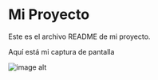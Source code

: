 # Mi Proyecto

Este es el archivo README de mi proyecto.

Aquí está mi captura de pantalla 

![image alt](https://github.com/Binbounan/Mini-generador/blob/master/minigenerador,%20funcionando.png?raw=true)

